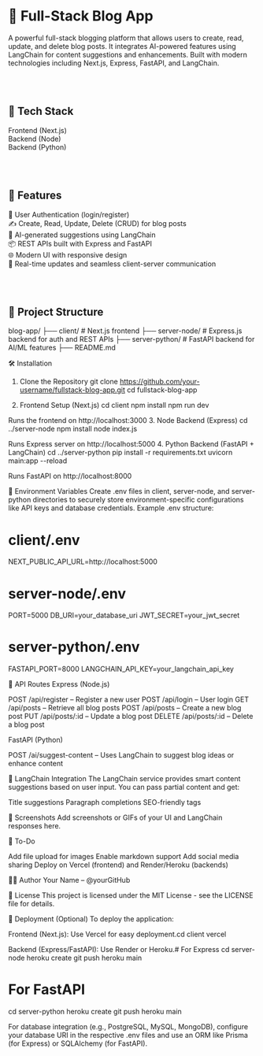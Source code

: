 <h1>📝 Full-Stack Blog App</h1>

A powerful full-stack blogging platform that allows users to create, read, update, and delete blog posts. It integrates AI-powered features using LangChain for content suggestions and enhancements. Built with modern technologies including Next.js, Express, FastAPI, and LangChain.

<br/>
<br/>
<h2>🚀 Tech Stack</h2>

Frontend (Next.js)
<br/>
Backend (Node)<br/>
Backend (Python)

<br/>
<br/>


<h2>🔧 Features </h2>

🔐 User Authentication (login/register)<br/>
✍️ Create, Read, Update, Delete (CRUD) for blog posts<br/>
🧠 AI-generated suggestions using LangChain<br/>
📦 REST APIs built with Express and FastAPI<br/>
🌐 Modern UI with responsive design<br/>
🔄 Real-time updates and seamless client-server communication


<br/>
<br/>

<h2>📁 Project Structure</h2>
blog-app/
├── client/               # Next.js frontend
├── server-node/          # Express.js backend for auth and REST APIs
├── server-python/        # FastAPI backend for AI/ML features
├── README.md


🛠️ Installation
1. Clone the Repository
git clone https://github.com/your-username/fullstack-blog-app.git
cd fullstack-blog-app

2. Frontend Setup (Next.js)
cd client
npm install
npm run dev

Runs the frontend on http://localhost:3000
3. Node Backend (Express)
cd ../server-node
npm install
node index.js

Runs Express server on http://localhost:5000
4. Python Backend (FastAPI + LangChain)
cd ../server-python
pip install -r requirements.txt
uvicorn main:app --reload

Runs FastAPI on http://localhost:8000

🔐 Environment Variables
Create .env files in client, server-node, and server-python directories to securely store environment-specific configurations like API keys and database credentials.
Example .env structure:
# client/.env
NEXT_PUBLIC_API_URL=http://localhost:5000

# server-node/.env
PORT=5000
DB_URI=your_database_uri
JWT_SECRET=your_jwt_secret

# server-python/.env
FASTAPI_PORT=8000
LANGCHAIN_API_KEY=your_langchain_api_key


🧪 API Routes
Express (Node.js)

POST /api/register – Register a new user
POST /api/login – User login
GET /api/posts – Retrieve all blog posts
POST /api/posts – Create a new blog post
PUT /api/posts/:id – Update a blog post
DELETE /api/posts/:id – Delete a blog post

FastAPI (Python)

POST /ai/suggest-content – Uses LangChain to suggest blog ideas or enhance content


🧠 LangChain Integration
The LangChain service provides smart content suggestions based on user input. You can pass partial content and get:

Title suggestions
Paragraph completions
SEO-friendly tags


📸 Screenshots
Add screenshots or GIFs of your UI and LangChain responses here.

📌 To-Do

 Add file upload for images
 Enable markdown support
 Add social media sharing
 Deploy on Vercel (frontend) and Render/Heroku (backends)


🧑‍💻 Author
Your Name – @yourGitHub

📄 License
This project is licensed under the MIT License - see the LICENSE file for details.

🚀 Deployment (Optional)
To deploy the application:

Frontend (Next.js): Use Vercel for easy deployment.cd client
vercel


Backend (Express/FastAPI): Use Render or Heroku.# For Express
cd server-node
heroku create
git push heroku main

# For FastAPI
cd server-python
heroku create
git push heroku main



For database integration (e.g., PostgreSQL, MySQL, MongoDB), configure your database URI in the respective .env files and use an ORM like Prisma (for Express) or SQLAlchemy (for FastAPI).
